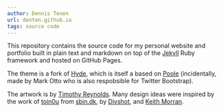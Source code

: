 ```yaml
---
author: Dennis Tenen
url: denten.github.io
tags: source code
---
```


This repository contains the source code for my personal website and portfolio built in plain text and markdown on top of the [Jekyll](http://jekyllrb.com) Ruby framework and hosted on GitHub Pages.

The theme is a fork of [Hyde](http://andhyde.com/), which is itself a based on [Poole](http://getpoole.com) (incidentally, made by Mark Otto who is also respobsible for Twitter Bootstrap).

The artwork is by [Timothy Reynolds](http://www.turnislefthome.com/). Many design ideas were inspired by the work of [toin0u](https://github.com/toin0u) from [sbin.dk](http://sbin.dk), by [Divshot](http://www.divshot.com/blog/web-development/advanced-jekyll-features/), and [Keith Morran](http://www.marran.com/tech/category-pagination-in-jekyll/).

